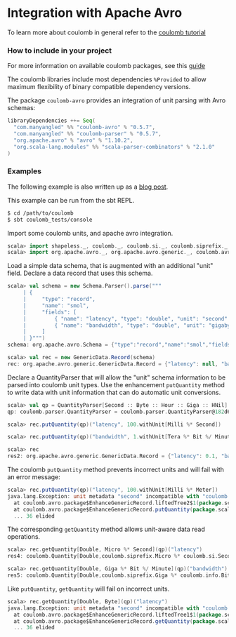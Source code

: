 # Integration with Apache Avro

To learn more about coulomb in general refer to the
[coulomb tutorial](../README.md#tutorial)

### How to include in your project

For more information on available coulomb packages, see this
[guide](../README.md#how-to-include-coulomb-in-your-project)

The coulomb libraries include most dependencies `%Provided` to allow maximum flexibility
of binary compatible dependency versions.

The package `coulomb-avro` provides an integration of unit parsing with Avro schemas:
```scala
libraryDependencies ++= Seq(
  "com.manyangled" %% "coulomb-avro" % "0.5.7",
  "com.manyangled" %% "coulomb-parser" % "0.5.7",
  "org.apache.avro" % "avro" % "1.10.2",
  "org.scala-lang.modules" %% "scala-parser-combinators" % "2.1.0"
)
```

### Examples

The following example is also written up as a
[blog post](http://erikerlandson.github.io/blog/2019/05/23/unit-types-for-avro-schema-integrating-avro-with-coulomb/).

This example can be run from the sbt REPL.
```bash
$ cd /path/to/coulomb
$ sbt coulomb_tests/console
```

Import some coulomb units, and apache avro integration.
```scala
scala> import shapeless._, coulomb._, coulomb.si._, coulomb.siprefix._, coulomb.info._, coulomb.time._, coulomb.parser._
scala> import org.apache.avro._, org.apache.avro.generic._, coulomb.avro._
```

Load a simple data schema, that is augmented with an additional "unit" field.
Declare a data record that uses this schema.
```scala
scala> val schema = new Schema.Parser().parse("""
     | {
     |     "type": "record",
     |     "name": "smol",
     |     "fields": [
     |         { "name": "latency", "type": "double", "unit": "second" },
     |         { "name": "bandwidth", "type": "double", "unit": "gigabyte / second" }
     |     ]
     | }""")
schema: org.apache.avro.Schema = {"type":"record","name":"smol","fields":[{"name":"latency","type":"double","unit":"second"},{"name":"bandwidth","type":"double","unit":"gigabyte / second"}]}

scala> val rec = new GenericData.Record(schema)
rec: org.apache.avro.generic.GenericData.Record = {"latency": null, "bandwidth": null}
```

Declare a QuantityParser that will allow the "unit" schema information to be parsed into coulomb unit types.
Use the enhancement `putQuantity` method to write data with unit information that can do automatic unit conversions.
```scala
scala> val qp = QuantityParser[Second :: Byte :: Hour :: Giga :: HNil]
qp: coulomb.parser.QuantityParser = coulomb.parser.QuantityParser@182d67f2

scala> rec.putQuantity(qp)("latency", 100.withUnit[Milli %* Second])

scala> rec.putQuantity(qp)("bandwidth", 1.withUnit[Tera %* Bit %/ Minute])

scala> rec
res2: org.apache.avro.generic.GenericData.Record = {"latency": 0.1, "bandwidth": 2.0833333333333335}
```

The coulomb `putQuantity` method prevents incorrect units and will fail with an error message:
```scala
scala> rec.putQuantity(qp)("latency", 100.withUnit[Milli %* Meter])
java.lang.Exception: unit metadata "second" incompatible with "coulomb.%*[coulomb.siprefix.Milli, coulomb.si.Meter]"
  at coulomb.avro.package$EnhanceGenericRecord.liftedTree2$1(package.scala:99)
  at coulomb.avro.package$EnhanceGenericRecord.putQuantity(package.scala:96)
  ... 36 elided
```

The corresponding `getQuantity` method allows unit-aware data read operations.
```scala
scala> rec.getQuantity[Double, Micro %* Second](qp)("latency")
res4: coulomb.Quantity[Double,coulomb.siprefix.Micro %* coulomb.si.Second] = Quantity(100000.0)

scala> rec.getQuantity[Double, Giga %* Bit %/ Minute](qp)("bandwidth")
res5: coulomb.Quantity[Double,coulomb.siprefix.Giga %* coulomb.info.Bit %/ coulomb.time.Minute] = Quantity(1000.0000000000001)
```

Like `putQuantity`, `getQuantity` will fail on incorrect units.
```scala
scala> rec.getQuantity[Double, Byte](qp)("latency")
java.lang.Exception: unit metadata "second" incompatible with "coulomb.info.Byte"
  at coulomb.avro.package$EnhanceGenericRecord.liftedTree1$1(package.scala:57)
  at coulomb.avro.package$EnhanceGenericRecord.getQuantity(package.scala:54)
  ... 36 elided
```
